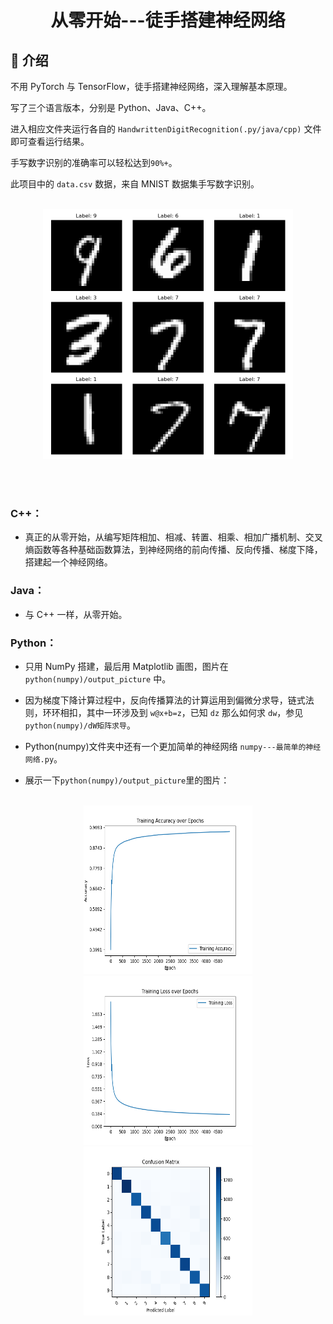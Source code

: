 <div align="center">

# 从零开始---徒手搭建神经网络

</div>

## 👋 介绍

不用 PyTorch 与 TensorFlow，徒手搭建神经网络，深入理解基本原理。

写了三个语言版本，分别是 Python、Java、C++。

进入相应文件夹运行各自的 `HandwrittenDigitRecognition(.py/java/cpp)` 文件即可查看运行结果。

手写数字识别的准确率可以轻松达到`90%+`。

此项目中的 `data.csv` 数据，来自 MNIST 数据集手写数字识别。
</br></br>
<div align="center">
    <img src="./python(numpy)/output_picture/sample_images.png" alt="sample_images" width="400" height="400">
</div>
<!-- ![sample_images](./python(numpy)/output_picture/sample_images.png) -->


</br></br>

### C++：
- 真正的从零开始，从编写矩阵相加、相减、转置、相乘、相加广播机制、交叉熵函数等各种基础函数算法，到神经网络的前向传播、反向传播、梯度下降，搭建起一个神经网络。

### Java：
- 与 C++ 一样，从零开始。

### Python：
- 只用 NumPy 搭建，最后用 Matplotlib 画图，图片在 `python(numpy)/output_picture` 中。

- 因为梯度下降计算过程中，反向传播算法的计算运用到偏微分求导，链式法则，环环相扣，其中一环涉及到 `w@x+b=z`，已知 `dz` 那么如何求 `dw`，参见 `python(numpy)/dW矩阵求导`。

- Python(numpy)文件夹中还有一个更加简单的神经网络 `numpy---最简单的神经网络.py`。

- 展示一下`python(numpy)/output_picture`里的图片：
</br></br>

<div align="center">
    <img src="./python(numpy)/output_picture/accuracy.png" alt="accuracy" width="270" height="270">
    <img src="./python(numpy)/output_picture/loss.png" alt="loss" width="270" height="270">
    <img src="./python(numpy)/output_picture/confusion_matrix.png" alt="confusion_matrix" width="270" height="270">
</div>


<!-- ![accuracy](./python(numpy)/output_picture/accuracy.png)
![loss](./python(numpy)/output_picture/loss.png)

![confusion_matrix](./python(numpy)/output_picture/confusion_matrix.png) -->